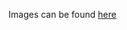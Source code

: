 Images can be found [here](https://drive.google.com/drive/folders/1t_QPz7SBrJ2K8RynUYKrxkj7u9-efmtn?usp=drive_link)
